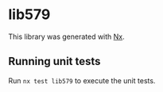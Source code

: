 # lib579

This library was generated with [Nx](https://nx.dev).

## Running unit tests

Run `nx test lib579` to execute the unit tests.
